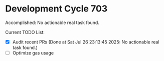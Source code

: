 # Development Cycle 703

Accomplished: No actionable real task found.

Current TODO List:

- [x] Audit recent PRs  (Done at Sat Jul 26 23:13:45 2025: No actionable real task found.)
- [ ] Optimize gas usage